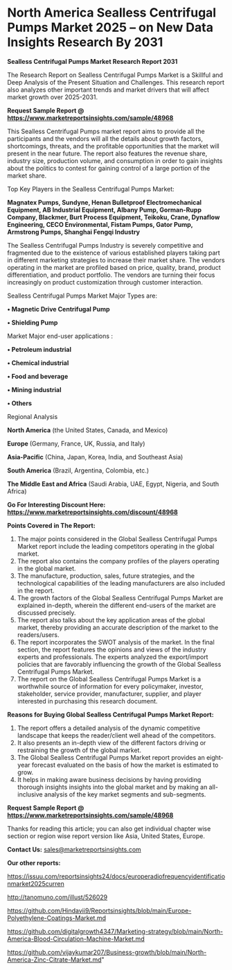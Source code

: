 # North America Sealless Centrifugal Pumps Market 2025 – on New Data Insights Research By 2031

<strong>Sealless Centrifugal Pumps Market Research Report 2031</strong>

The Research Report on Sealless Centrifugal Pumps Market is a Skillful and Deep Analysis of the Present Situation and Challenges. This research report also analyzes other important trends and market drivers that will affect market growth over 2025-2031.

<strong>Request Sample Report @ <a href=https://www.marketreportsinsights.com/sample/48968>https://www.marketreportsinsights.com/sample/48968</a></strong>

This Sealless Centrifugal Pumps market report aims to provide all the participants and the vendors will all the details about growth factors, shortcomings, threats, and the profitable opportunities that the market will present in the near future. The report also features the revenue share, industry size, production volume, and consumption in order to gain insights about the politics to contest for gaining control of a large portion of the market share.

Top Key Players in the Sealless Centrifugal Pumps Market:

<strong>Magnatex Pumps, Sundyne, Henan Bulletproof Electromechanical Equipment, AB Industrial Equipment, Albany Pump, Gorman-Rupp Company, Blackmer, Burt Process Equipment, Teikoku, Crane, Dynaflow Engineering, CECO Environmental, Fistam Pumps, Gator Pump, Armstrong Pumps, Shanghai Fengqi Industry</strong>

The Sealless Centrifugal Pumps Industry is severely competitive and fragmented due to the existence of various established players taking part in different marketing strategies to increase their market share. The vendors operating in the market are profiled based on price, quality, brand, product differentiation, and product portfolio. The vendors are turning their focus increasingly on product customization through customer interaction.

Sealless Centrifugal Pumps Market Major Types are:

<strong>•  Magnetic Drive Centrifugal Pump

•  Shielding Pump</strong>

Market Major end-user applications :

<strong>•  Petroleum industrial

•  Chemical industrial

•  Food and beverage

•  Mining industrial

•  Others</strong>

Regional Analysis

</u><strong><b>North America</b></strong> (the United States, Canada, and Mexico)

<strong><b>Europe </b></strong>(Germany, France, UK, Russia, and Italy)

<strong><b>Asia-Pacific</b></strong> (China, Japan, Korea, India, and Southeast Asia)

<strong><b>South America</b></strong> (Brazil, Argentina, Colombia, etc.)

<strong><b>The Middle East and Africa</b></strong> (Saudi Arabia, UAE, Egypt, Nigeria, and South Africa)

<strong>Go For Interesting Discount Here: <a href=https://www.marketreportsinsights.com/discount/48968>https://www.marketreportsinsights.com/discount/48968</a></strong>

<strong>Points Covered in The Report:</strong>
<ol>
  <li>The major points considered in the Global Sealless Centrifugal Pumps Market report include the leading competitors operating in the global market.</li>
  <li>The report also contains the company profiles of the players operating in the global market.</li>
  <li>The manufacture, production, sales, future strategies, and the technological capabilities of the leading manufacturers are also included in the report.</li>
  <li>The growth factors of the Global Sealless Centrifugal Pumps Market are explained in-depth, wherein the different end-users of the market are discussed precisely.</li>
  <li>The report also talks about the key application areas of the global market, thereby providing an accurate description of the market to the readers/users.</li>
  <li>The report incorporates the SWOT analysis of the market. In the final section, the report features the opinions and views of the industry experts and professionals. The experts analyzed the export/import policies that are favorably influencing the growth of the Global Sealless Centrifugal Pumps Market.</li>
  <li>The report on the Global Sealless Centrifugal Pumps Market is a worthwhile source of information for every policymaker, investor, stakeholder, service provider, manufacturer, supplier, and player interested in purchasing this research document.</li>
</ol>
<strong>Reasons for Buying Global Sealless Centrifugal Pumps Market Report:</strong>

<ol>
  <li>The report offers a detailed analysis of the dynamic competitive landscape that keeps the reader/client well ahead of the competitors.</li>
  <li>It also presents an in-depth view of the different factors driving or restraining the growth of the global market.</li>
  <li>The Global Sealless Centrifugal Pumps Market report provides an eight-year forecast evaluated on the basis of how the market is estimated to grow.</li>
  <li>It helps in making aware business decisions by having providing thorough insights insights into the global market and by making an all-inclusive analysis of the key market segments and sub-segments.</li>
</ol>
<strong>Request Sample Report @ <a href=https://www.marketreportsinsights.com/sample/48968>https://www.marketreportsinsights.com/sample/48968</a></strong>


Thanks for reading this article; you can also get individual chapter wise section or region wise report version like Asia, United States, Europe.

<strong>Contact Us:</strong>
sales@marketreportsinsights.com

<strong>Our other reports:</strong>

<a href=https://issuu.com/reportsinsights24/docs/europeradiofrequencyidentificationmarket2025curren>https://issuu.com/reportsinsights24/docs/europeradiofrequencyidentificationmarket2025curren</a>

<a href=http://tanomuno.com/illust/526029>http://tanomuno.com/illust/526029</a>

<a href=https://github.com/Hindavii9/Reportsinsights/blob/main/Europe-Polyethylene-Coatings-Market.md>https://github.com/Hindavii9/Reportsinsights/blob/main/Europe-Polyethylene-Coatings-Market.md</a>

<a href=https://github.com/digitalgrowth4347/Marketing-strategy/blob/main/North-America-Blood-Circulation-Machine-Market.md>https://github.com/digitalgrowth4347/Marketing-strategy/blob/main/North-America-Blood-Circulation-Machine-Market.md</a>

<a href=https://github.com/vijaykumar207/Business-growth/blob/main/North-America-Zinc-Citrate-Market.md>https://github.com/vijaykumar207/Business-growth/blob/main/North-America-Zinc-Citrate-Market.md</a>"
